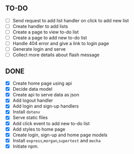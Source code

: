 ## TO-DO

- [ ] Send request to add list handler on click to add new list
- [ ] Create handler to add lists
- [ ] Create a page to view to-do list
- [ ] Create a page to add new to-do list
- [ ] Handle 404 error and give a link to login page
- [ ] Generate login and serve
- [ ] Collect more details about flash message

## DONE

- [x] Create home page using api
- [x] Decide data model
- [x] Create api to serve data as json
- [x] Add logout handler
- [x] Add login and sign-up handlers
- [x] Install `dotenv`
- [x] Serve static files
- [x] Add click event to add new to-do list
- [x] Add styles to home page
- [x] Create login, sign-up and home page models
- [x] Install `express`,`morgan`,`supertest` and `mocha`
- [x] Initiate npm.
